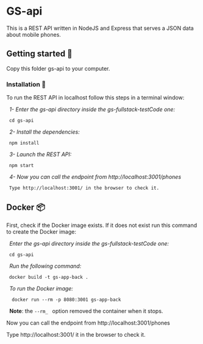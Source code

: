 # GS-api 

This is a REST API written in NodeJS and Express that serves a JSON data about mobile phones.

## Getting started 🚀

Copy this folder gs-api to your computer.

### Installation 🔧

To run the REST API in localhost follow this steps in a terminal window:

 &nbsp;&nbsp;_1- Enter the gs-api directory inside the gs-fullstack-testCode one:_
  ```
   cd gs-api
  ```

 &nbsp;&nbsp;_2- Install the dependencies:_
  ```
   npm install
  ```

 &nbsp;&nbsp;_3- Launch the REST API:_
  ```
   npm start
  ```

 &nbsp;&nbsp;_4- Now you can call the endpoint from http://localhost:3001/phones_
  ```
   Type http://localhost:3001/ in the browser to check it.
  ```


## Docker 📦

First, check if the Docker image exists. If it does not exist run this command to create the Docker image:

  &nbsp;&nbsp;_Enter the gs-api directory inside the gs-fullstack-testCode one:_
  ```
   cd gs-api
  ```
  
  &nbsp;&nbsp;_Run the following command:_
  ```
   docker build -t gs-app-back .
  ```

  &nbsp;&nbsp;_To run the Docker image:_
  ```
    docker run --rm -p 8080:3001 gs-app-back
  ```

  &nbsp;&nbsp;__Note__: the   ```--rm_ ``` option removed the container when it stops.


Now you can call the endpoint from http://localhost:3001/phones

  Type http://localhost:3001/ it in the browser to check it.
